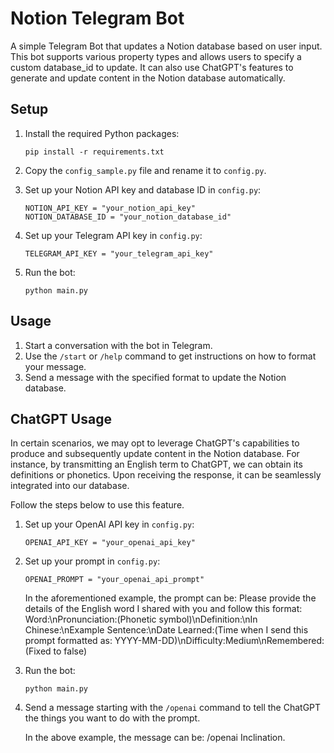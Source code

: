 # Notion Telegram Bot

A simple Telegram Bot that updates a Notion database based on user input. This bot supports various property types and allows users to specify a custom database_id to update. It can also use ChatGPT's features to generate and update content in the Notion database automatically.


## Setup

1. Install the required Python packages:
   

    ```
    pip install -r requirements.txt
    ```

2. Copy the `config_sample.py` file and rename it to `config.py`.

3. Set up your Notion API key and database ID in `config.py`:

    ```
    NOTION_API_KEY = "your_notion_api_key"
    NOTION_DATABASE_ID = "your_notion_database_id"
    ```

4. Set up your Telegram API key in `config.py`:

    ```
    TELEGRAM_API_KEY = "your_telegram_api_key"
    ```

5. Run the bot:

    ```
    python main.py
    ```

## Usage

1. Start a conversation with the bot in Telegram.
2. Use the `/start` or `/help` command to get instructions on how to format your message.
3. Send a message with the specified format to update the Notion database.


## ChatGPT Usage

In certain scenarios, we may opt to leverage ChatGPT's capabilities to produce and subsequently update content in the Notion database. For instance, by transmitting an English term to ChatGPT, we can obtain its definitions or phonetics. Upon receiving the response, it can be seamlessly integrated into our database.

Follow the steps below to use this feature.

1. Set up your OpenAI API key in `config.py`:

    ```
    OPENAI_API_KEY = "your_openai_api_key"
    ```
2. Set up your prompt in `config.py`:

    ```
    OPENAI_PROMPT = "your_openai_api_prompt"
    ```
    In the aforementioned example, the prompt can be: Please provide the details of the English word I shared with you and follow this format: Word:\nPronunciation:(Phonetic symbol)\nDefinition:\nIn Chinese:\nExample Sentence:\nDate Learned:(Time when I send this prompt formatted as: YYYY-MM-DD)\nDifficulty:Medium\nRemembered:(Fixed to false)
    
3. Run the bot:

    ```
    python main.py
    ```

4. Send a message starting with the `/openai` command to tell the ChatGPT the things you want to do with the prompt. 

    In the above example, the message can be: /openai Inclination.